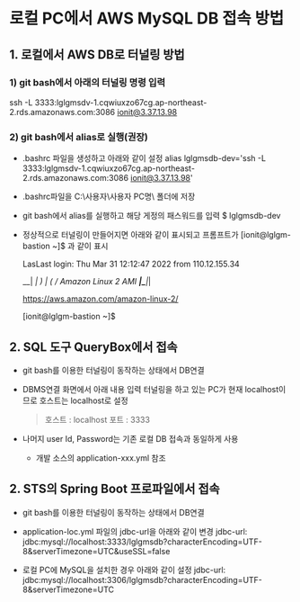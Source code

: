 # 로컬 PC에서 AWS MySQL DB 접속 방법

## 1. 로컬에서 AWS DB로 터널링 방법

### 1) git bash에서 아래의 터널링 명령 입력
  
  ssh -L 3333:lglgmsdv-1.cqwiuxzo67cg.ap-northeast-2.rds.amazonaws.com:3086 ionit@3.37.13.98
	
### 2) git bash에서 alias로 실행(권장)
  
  - .bashrc 파일을 생성하고 아래와 같이 설정
	 alias lglgmsdb-dev='ssh -L 3333:lglgmsdv-1.cqwiuxzo67cg.ap-northeast-2.rds.amazonaws.com:3086 ionit@3.37.13.98'
	  
  - .bashrc파일을 C:\사용자\사용자 PC명\ 폴더에 저장
	
  - git bash에서 alias를 실행하고 해당 게정의 패스워드를 입력 
    $ lglgmsdb-dev
	 
  - 정상적으로 터널링이 만들어지면 아래와 같이 표시되고 프롬프트가 \[ionit@lglgm-bastion ~]$ 과 같이 표시
	
    LasLast login: Thu Mar 31 12:12:47 2022 from 110.12.155.34

     __|  __|_  )
     _|  (     /   Amazon Linux 2 AMI
    ___|\___|___|

    https://aws.amazon.com/amazon-linux-2/

    \[ionit@lglgm-bastion ~]$
	  
## 2. SQL 도구 QueryBox에서 접속
  
  - git bash를 이용한 터널링이 동작하는 상태에서 DB연결
  
  - DBMS연결 화면에서 아래 내용 입력
    터널링을 하고 있는 PC가 현재 localhost이므로 호스트는 localhost로 설정 
    > 호스트 : localhost
	> 포트   : 3333
	
  - 나머지 user Id, Password는 기존 로컬 DB 접속과 동일하게 사용
    * 개발 소스의 application-xxx.yml 참조
  
## 2. STS의 Spring Boot 프로파일에서 접속
  
  - git bash를 이용한 터널링이 동작하는 상태에서 DB연결
  
  - application-loc.yml 파일의 jdbc-url을 아래와 같이 변경
   jdbc-url: jdbc:mysql://localhost:3333/lglgmsdb?characterEncoding=UTF-8&serverTimezone=UTC&useSSL=false
  
  * 로컬 PC에 MySQL을 설치한 경우 아래와 같이 설정
    jdbc-url: jdbc:mysql://localhost:3306/lglgmsdb?characterEncoding=UTF-8&serverTimezone=UTC
	

